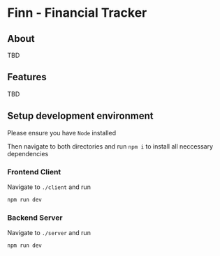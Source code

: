 # Finn - Financial Tracker

## About

TBD

## Features

TBD

## Setup development environment

Please ensure you have `Node` installed

Then navigate to both directories and run `npm i` to install all neccessary dependencies

### Frontend Client

Navigate to `./client` and run

```bash
npm run dev
```

### Backend Server

Navigate to `./server` and run

```bash
npm run dev
```
